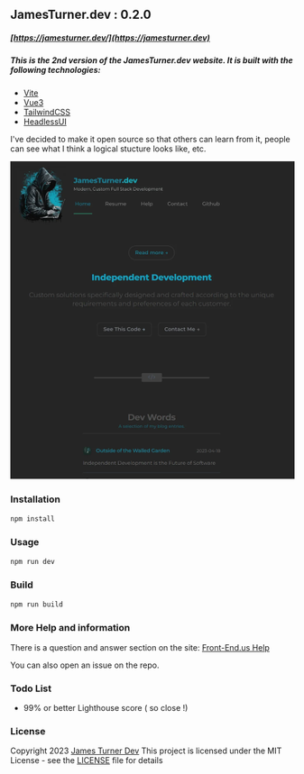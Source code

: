 ## JamesTurner.dev   : 0.2.0
##### [https://jamesturner.dev/](https://jamesturner.dev)

##### This is the 2nd version of the JamesTurner.dev website.  It is built with the following technologies:

- [Vite](https://vitejs.dev/)
- [Vue3](https://v3.vuejs.org/)
- [TailwindCSS](https://tailwindcss.com/)
- [HeadlessUI](https://headlessui.dev/)

I've decided to make it open source so that others can learn from it, people can see what I think a logical stucture looks like, etc.

![screenshot](screenshot.webp)

### Installation

```bash
npm install
```

### Usage

```bash
npm run dev
```

### Build

```bash
npm run build
```

### More Help and information
There is a question and answer section on the site: 
[Front-End.us Help](https://jamesturner.dev/page/help)

You can also open an issue on the repo.

### Todo List

- 99% or better Lighthouse score ( so close !)

### License
Copyright 2023 [James Turner Dev](https://james-turner.dev)
This project is licensed under the MIT License - see the [LICENSE](LICENSE) file for details